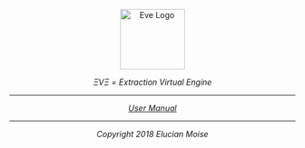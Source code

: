 <p align="center">
<a href="https://sagecode.net/eve-lang" target="_blank" align="center">
<img src="https://sagecode.net/wp-content/uploads/2019/03/eve-logo.png" alt="Eve Logo" width="114" height="107" ></img>
</a>
</p>

<p align="center"><i>ΞVΞ = Extraction Virtual Engine<i/></p>

------------------------------------------------------------------------------------------
<p align="center"> <a href=manual/readme.md>User Manual</a>
</p>

------------------------------------------------------------------------------------------
<p align="center">
Copyright 2018 Elucian Moise
</p>

